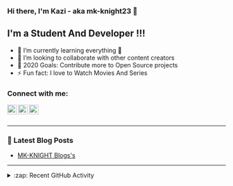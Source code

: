 ### Hi there, I'm Kazi - aka mk-knight23 👋

## I'm a Student And Developer !!!

<!-- - 🔭 I just launched my first course: [Become A VS Code SuperHero!][course]! -->
- 🌱 I’m currently learning everything 🤣
- 👯 I’m looking to collaborate with other content creators
- 🥅 2020 Goals: Contribute more to Open Source projects
- ⚡ Fun fact: I love to Watch Movies And Series


### Connect with me:

<!-- [<img align="left" alt="mk-knight23.com" width="22px" src="https://raw.githubusercontent.com/iconic/open-iconic/master/svg/globe.svg" />][website] -->
<!-- [<img align="left" alt="mk-knight23 | YouTube" width="22px" src="https://cdn.jsdelivr.net/npm/simple-icons@v3/icons/youtube.svg" />][youtube] -->
[<img align="left" alt="mk-knight23 | Twitter" width="22px" src="https://cdn.jsdelivr.net/npm/simple-icons@v3/icons/twitter.svg" />][twitter]
[<img align="left" alt="mk-knight23 | LinkedIn" width="22px" src="https://cdn.jsdelivr.net/npm/simple-icons@v3/icons/linkedin.svg" />][linkedin]
[<img align="left" alt="mk-knight23 | Instagram" width="22px" src="https://cdn.jsdelivr.net/npm/simple-icons@v3/icons/instagram.svg" />][instagram]

<br />

<br />

---

### 📕 Latest Blog Posts

<!-- BLOG-POST-LIST:START -->
- [MK-KNIGHT Blogs's ](https://dev.to/mkknight23)
<!-- BLOG-POST-LIST:END -->

---

<details>
  <summary>:zap: Recent GitHub Activity</summary>
  
<!--START_SECTION:activity-->
1. ❌ Closed PR [#14](https://github.com/mk-knight23/mk-knight23/pull/14) in [mk-knight23/mk-knight23](https://github.com/mk-knight23/mk-knight23)
2. 🗣 Commented on [#14](https://github.com/mk-knight23/mk-knight23/issues/14) in [mk-knight23/mk-knight23](https://github.com/mk-knight23/mk-knight23)
3. ❌ Closed PR [#7](https://github.com/mk-knight23/mk-knight23/pull/7) in [mk-knight23/mk-knight23](https://github.com/mk-knight23/mk-knight23)
4. 🎉 Merged PR [#6](https://github.com/mk-knight23/mk-knight23/pull/6) in [mk-knight23/mk-knight23](https://github.com/mk-knight23/mk-knight23)
5. 💪 Opened PR [#259](https://github.com/florinpop17/app-ideas/pull/259) in [florinpop17/app-ideas](https://github.com/florinpop17/app-ideas)
<!--END_SECTION:activity-->


[website]: https://mk-knight23.com
[twitter]: https://twitter.com/mk_knight_23
[youtube]: https://youtube.com/mk-knight23
[instagram]: https://instagram.com/kazi_musharraf_01
[linkedin]: https://linkedin.com/in/mk-knight-1373271b8
